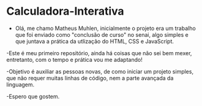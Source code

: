 # Calculadora-Interativa

- Olá, me chamo Matheus Muhlen, inicialmente o projeto era um trabalho que foi enviado como "conclusão de curso" no senai, algo simples e que juntava a prática da utlização do HTML, CSS e JavaScript.

-Este é meu primeiro repositório, ainda há coisas que não sei bem mexer, entretanto, com o tempo e prática vou me adaptando!

-Objetivo é auxiliar as pessoas novas, de como iniciar um projeto simples, que não requer muitas linhas de código, nem a parte avançada da linguagem.

-Espero que gostem.
